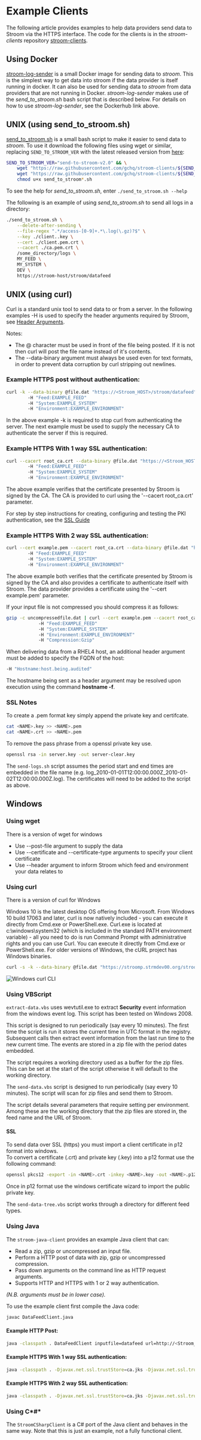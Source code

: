 # Example Clients
The following article provides examples to help data providers send data to Stroom via the HTTPS interface. The code for the clients is in the _stroom-clients_ repository [stroom-clients](https://github.com/gchq/stroom-clients).

## Using Docker
[stroom-log-sender](https://hub.docker.com/r/gchq/stroom-log-sender/) is a small Docker image for sending data to _stroom_. 
This is the simplest way to get data into stroom if the data provider is itself running in docker. 
It can also be used for sending data to _stroom_ from data providers that are not running in Docker.
_stroom-log-sender_ makes use of the _send_to_stroom.sh_ bash script that is described below.
For details on how to use _stroom-log-sender_, see the Dockerhub link above.

## UNIX (using send_to_stroom.sh)
[send_to_stroom.sh](https://github.com/gchq/stroom-clients/releases) is a small bash script to make it easier to send data to _stroom_. To use it download the following files using wget or similar, replacing `SEND_TO_STROOM_VER` with the latest released version from [here](https://github.com/gchq/stroom-clients/releases):

``` bash
SEND_TO_STROOM_VER="send-to-stroom-v2.0" && \
    wget "https://raw.githubusercontent.com/gchq/stroom-clients/${SEND_TO_STROOM_VER}/bash/send_to_stroom.sh" && \
    wget "https://raw.githubusercontent.com/gchq/stroom-clients/${SEND_TO_STROOM_VER}/bash/send_to_stroom_args.sh" && \
    chmod u+x send_to_stroom*.sh
```

To see the help for _send_to_stroom.sh_, enter `./send_to_stroom.sh --help`

The following is an example of using _send_to_stroom.sh_ to send all logs in a directory:

``` bash
./send_to_stroom.sh \
    --delete-after-sending \
    --file-regex ".*/access-[0-9]+.*\.log(\.gz)?$" \
    --key ./client..key \
    --cert ./client.pem.crt \
    --cacert ./ca.pem.crt \
    /some_directory/logs \
    MY_FEED \
    MY_SYSTEM \
    DEV \
    https://stroom-host/stroom/datafeed
```

## UNIX (using curl)
Curl is a standard unix tool to send data to or from a server. In the following examples -H is used to specify the header arguments required by Stroom, see [Header Arguments](header-arguments.md).

Notes:

* The @ character must be used in front of the file being posted. If it is not then curl will post the file name instead of it's contents.
* The --data-binary argument must always be used even for text formats, in order to prevent data corruption by curl stripping out newlines.

### Example HTTPS post without authentication:

```bash
curl -k --data-binary @file.dat "https://<Stroom_HOST>/stroom/datafeed"
        -H "Feed:EXAMPLE_FEED"
        -H "System:EXAMPLE_SYSTEM"
        -H "Environment:EXAMPLE_ENVIRONMENT"
```

In the above example -k is required to stop curl from authenticating the server. The next example must be used to supply the necessary CA to authenticate the server if this is required.

### Example HTTPS With 1 way SSL authentication:

```bash
curl --cacert root_ca.crt --data-binary @file.dat "https://<Stroom_HOST>/stroom/datafeed"
        -H "Feed:EXAMPLE_FEED"
        -H "System:EXAMPLE_SYSTEM"
        -H "Environment:EXAMPLE_ENVIRONMENT"
```

The above example verifies that the certificate presented by Stroom is signed by the CA. The CA is provided to curl using the '--cacert root_ca.crt' parameter.

For step by step instructions for creating, configuring and testing the PKI authentication, see the [SSL Guide](ssl.md)

### Example HTTPS With 2 way SSL authentication:

```bash
curl --cert example.pem --cacert root_ca.crt --data-binary @file.dat "https://<Stroom_HOST>/stroom/datafeed"
        -H "Feed:EXAMPLE_FEED"
        -H "System:EXAMPLE_SYSTEM"
        -H "Environment:EXAMPLE_ENVIRONMENT"
```

The above example both verifies that the certificate presented by Stroom is signed by the CA and also provides a certificate to authenticate itself with Stroom. The data provider provides a certificate using the '--cert example.pem' parameter.

If your input file is not compressed you should compress it as follows:

```bash
gzip -c uncompressedfile.dat | curl --cert example.pem --cacert root_ca.crt --data-binary @- "https://<Stroom_HOST>/stroom/datafeed"
	        -H "Feed:EXAMPLE_FEED"
	        -H "System:EXAMPLE_SYSTEM"
	        -H "Environment:EXAMPLE_ENVIRONMENT"
	        -H "Compression:Gzip"
```

When delivering data from a RHEL4 host, an additional header argument must be added to specify the FQDN of the host:

```bash
-H "Hostname:host.being.audited"
```

The hostname being sent as a header argument may be resolved upon execution using the command **hostname -f**.

### SSL Notes

To create a .pem format key simply append the private key and certifcate.

```bash
cat <NAME>.key >> <NAME>.pem
cat <NAME>.crt >> <NAME>.pem
```

To remove the pass phrase from a openssl private key use.

```bash
openssl rsa -in server.key -out server-clear.key
```

The `send-logs.sh` script assumes the period start and end times are embedded in the file name (e.g. log_2010-01-01T12:00:00.000Z_2010-01-02T12:00:00.000Z.log).  The certificates will need to be added to the script as above.

## Windows
### Using wget
There is a version of wget for windows

* Use --post-file argument to supply the data
* Use --certificate and --certificate-type arguments to specify your client certificate
* Use --header argument to inform Stroom which feed and environment your data relates to

### Using curl
There is a version of curl for Windows

Windows 10 is the latest desktop OS offering from Microsoft.
From Windows 10 build 17063 and later, curl is now natively included - you can execute it directly from Cmd.exe or PowerShell.exe.
Curl.exe is located at c:\windows\system32 (which is included in the standard PATH environment variable) - all you need to do is run Command Prompt with administrative rights and you can use Curl. You can execute it directly from Cmd.exe or PowerShell.exe.
For older versions of Windows, the cURL project has Windows binaries.

```bash
curl -s -k --data-binary @file.dat "https://stroomp.strmdev00.org/stroom/datafeed" -H"Feed:TEST-FEED-V1_0" -H"System:EXAMPLE_SYSTEM" -H"Environment:EXAMPLE_ENVIRONMENT"
```
![Windows curl CLI](images/curl_windows.png)

### Using VBScript
`extract-data.vbs` uses wevtutil.exe to extract **Security** event information from the windows event log.  This script has been tested on Windows 2008.

This script is designed to run periodically (say every 10 minutes).  The first time the script is run it stores the current time in UTC format in the registry.  Subsequent calls then extract event information from the last run time to the new current time.  The events are stored in a zip file with the period dates embedded.

The script requires a working directory used as a buffer for the zip files.  This can be set at the start of the script otherwise it will default to the working directory.

The `send-data.vbs` script is designed to run periodically (say every 10 minutes). The script will scan for zip files and send them to Stroom.

The script details several parameters that require setting per environment. Among these are the working directory that the zip files are stored in, the feed name and the URL of Stroom.

#### SSL
To send data over SSL (https) you must import a client certificate in p12 format into windows.  
To convert a certificate (.crt) and private key (.key) into a p12 format use the following command:

```bash
openssl pkcs12 -export -in <NAME>.crt -inkey <NAME>.key -out <NAME>.p12 -name "<NAME>"
```

Once in p12 format use the windows certificate wizard to import the public private key.

The `send-data-tree.vbs` script works through a directory for different feed types.  

### Using Java
The `stroom-java-client` provides an example Java client that can:

* Read a zip, gzip or uncompressed an input file.
* Perform a HTTP post of data with zip, gzip or uncompressed compression.
* Pass down arguments on the command line as HTTP request arguments.
* Supports HTTP and HTTPS with 1 or 2 way authentication.

*(N.B. arguments must be in lower case).*

To use the example client first compile the Java code:

```bash
javac DataFeedClient.java
```

#### Example HTTP Post:

```bash
java -classpath . DataFeedClient inputfile=datafeed url=http://<Stroom_HOST>/stroom/datafeed system=EXAMPLE-SYSTEM environment=DEV feed=EXAMPLE-FEED
```

#### Example HTTPS With 1 way SSL authentication:

```bash
java -classpath . -Djavax.net.ssl.trustStore=ca.jks -Djavax.net.ssl.trustStorePassword=capass DataFeedClient inputfile=datafeed url=https://<Stroom_HOST>/stroom/datafeed system=EXAMPLE-SYSTEM environment=DEV feed=EXAMPLE-FEED
```

#### Example HTTPS With 2 way SSL authentication:

```bash
java -classpath . -Djavax.net.ssl.trustStore=ca.jks -Djavax.net.ssl.trustStorePassword=capass -Djavax.net.ssl.keyStore=example.jks -Djavax.net.ssl.keyStorePassword=<PASSWORD> DataFeedClient inputfile=datafeed url=https://<Stroom_HOST>/stroom/datafeed system=EXAMPLE-SYSTEM environment=DEV feed=EXAMPLE-FEED
```

### Using C*#*

The `StroomCSharpClient` is a C# port of the Java client and behaves in the same way. Note that this is just an example, not a fully functional client.
